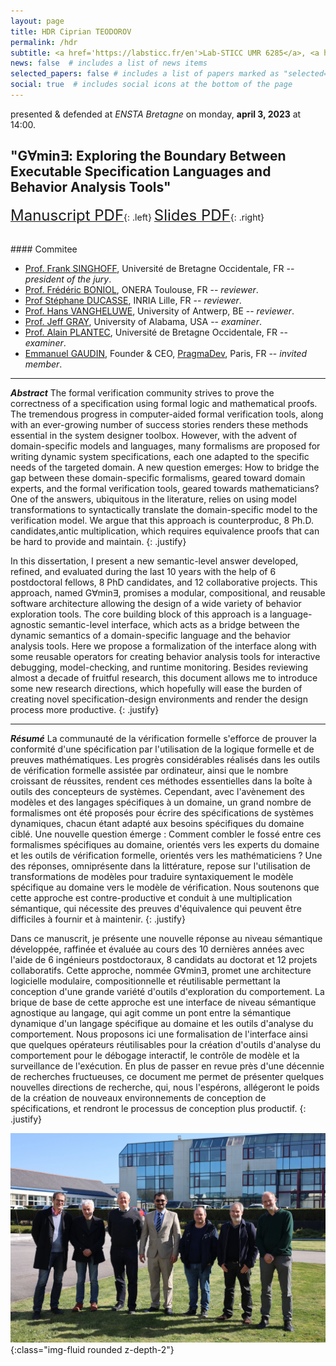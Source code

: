 ```yaml
---
layout: page
title: HDR Ciprian TEODOROV
permalink: /hdr
subtitle: <a href='https://labsticc.fr/en'>Lab-STICC UMR 6285</a>, <a href='https://www.ensta-bretagne.fr/en'>ENSTA Bretagne</a>.
news: false  # includes a list of news items
selected_papers: false # includes a list of papers marked as "selected={true}"
social: true  # includes social icons at the bottom of the page
---
```


presented & defended at *ENSTA Bretagne* on monday, **april 3, 2023** at 14:00.

## "G∀min∃: Exploring the Boundary Between Executable Specification Languages and Behavior Analysis Tools"

[<font size=5> Manuscript PDF</font>](http://mocs-artefacts.ensta-bretagne.fr/papers/HDR/HDR_Teodorov.pdf){: .left}
[<font size=5> Slides PDF</font>](http://mocs-artefacts.ensta-bretagne.fr/papers/HDR/230402_HDR_Teodorov-slides.pdf){: .right}

<br>
#### Commitee

- [Prof. Frank SINGHOFF](http://beru.univ-brest.fr/~singhoff/), Université de Bretagne Occidentale, FR -- *president of the jury*.
- [Prof. Frédéric BONIOL](https://www.linkedin.com/in/fr%C3%A9d%C3%A9ric-boniol-3977271a4/), ONERA Toulouse, FR -- *reviewer*.
- [Prof Stéphane DUCASSE](https://www.inria.fr/fr/stephane-ducasse), INRIA Lille, FR -- *reviewer*.
- [Prof. Hans VANGHELUWE](http://msdl.uantwerpen.be/people/hv), University of Antwerp, BE -- *reviewer*.
- [Prof. Jeff GRAY](https://gray.cs.ua.edu/), University of Alabama, USA -- *examiner*.
- [Prof. Alain PLANTEC](https://scholar.google.fr/citations?user=pnT0X0YAAAAJ&hl=en&oi=ao), Université de Bretagne Occidentale, FR -- *examiner*.
- [Emmanuel GAUDIN](https://linkedin.com/in/emmanuelgaudin), Founder & CEO, [PragmaDev](http://www.pragmadev.com/), Paris, FR -- *invited member*.

<hr>

***Abstract*** The formal verification community strives to prove the correctness of a specification using formal logic and mathematical proofs. The tremendous progress in computer-aided formal verification tools, along with an ever-growing number of success stories renders these methods essential in the system designer toolbox. However, with the advent of domain-specific models and languages, many formalisms are proposed for writing dynamic system specifications, each one adapted to the specific needs of the targeted domain. A new question emerges: How to bridge the gap between these domain-specific formalisms, geared toward domain experts, and the formal verification tools, geared towards mathematicians? One of the answers, ubiquitous in the literature, relies on using model transformations to syntactically translate the domain-specific model to the verification model. We argue that this approach is counterproduc, 8 Ph.D. candidates,antic multiplication, which requires equivalence proofs that can be hard to provide and maintain.
{: .justify}

In this dissertation, I present a new semantic-level answer developed, refined, and evaluated during the last 10 years with the help of 6 postdoctoral fellows, 8 PhD candidates, and 12 collaborative projects. This approach, named G∀min∃, promises a modular, compositional, and reusable software architecture allowing the design of a wide variety of behavior exploration tools. The core building block of this approach is a language-agnostic semantic-level interface, which acts as a bridge between the dynamic semantics of a domain-specific language and the behavior analysis tools. Here we propose a formalization of the interface along with some reusable operators for creating behavior analysis tools for interactive debugging, model-checking, and runtime monitoring. Besides reviewing almost a decade of fruitful research, this document allows me to introduce some new research directions, which hopefully will ease the burden of creating novel specification-design environments and render the design process more productive.
{: .justify}

<hr>

***Résumé***
La communauté de la vérification formelle s'efforce de prouver la conformité d'une spécification par l'utilisation de la logique formelle et de preuves mathématiques. Les progrès considérables réalisés dans les outils de vérification formelle assistée par ordinateur, ainsi que le nombre croissant de réussites, rendent ces méthodes essentielles dans la boîte à outils des concepteurs de systèmes. Cependant, avec l'avènement des modèles et des langages spécifiques à un domaine, un grand nombre de formalismes ont été proposés pour écrire des spécifications de systèmes dynamiques, chacun étant adapté aux besoins spécifiques du domaine ciblé. Une nouvelle question émerge : Comment combler le fossé entre ces formalismes spécifiques au domaine, orientés vers les experts du domaine et les outils de vérification formelle, orientés vers les mathématiciens ? Une des réponses, omniprésente dans la littérature, repose sur l'utilisation de transformations de modèles pour traduire syntaxiquement le modèle spécifique au domaine vers le modèle de vérification. Nous soutenons que cette approche est contre-productive et conduit à une multiplication sémantique, qui nécessite des preuves d'équivalence qui peuvent être difficiles à fournir et à maintenir.
{: .justify}

Dans ce manuscrit, je présente une nouvelle réponse au niveau sémantique développée, raffinée et évaluée au cours des 10 dernières années avec l'aide de 6 ingénieurs postdoctoraux, 8 candidats au doctorat et 12 projets collaboratifs. Cette approche, nommée G∀min∃, promet une architecture logicielle modulaire, compositionnelle et réutilisable permettant la conception d'une grande variété d'outils d'exploration du comportement. La brique de base de cette approche est une interface de niveau sémantique agnostique au langage, qui agit comme un pont entre la sémantique dynamique d'un langage spécifique au domaine et les outils d'analyse du comportement. Nous proposons ici une formalisation de l'interface ainsi que quelques opérateurs réutilisables pour la création d'outils d'analyse du comportement pour le débogage interactif, le contrôle de modèle et la surveillance de l'exécution. En plus de passer en revue près d'une décennie de recherches fructueuses, ce document me permet de présenter quelques nouvelles directions de recherche, qui, nous l'espérons, allégeront le poids de la création de nouveaux environnements de conception de spécifications, et rendront le processus de conception plus productif.
{: .justify}

![group_photo](/assets/img/group_photo.jpeg){:class="img-fluid rounded z-depth-2"}